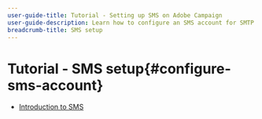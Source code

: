 ```yaml
---
user-guide-title: Tutorial - Setting up SMS on Adobe Campaign
user-guide-description: Learn how to configure an SMS account for SMTP providers, how Adobe Campaign handles SMS, and how to analyze and troubleshoot the configuration. 
breadcrumb-title: SMS setup
---
```


# Tutorial - SMS setup{#configure-sms-account}

+ [Introduction to SMS](/help/tutorial-sms/introduction-to-sms.md)
